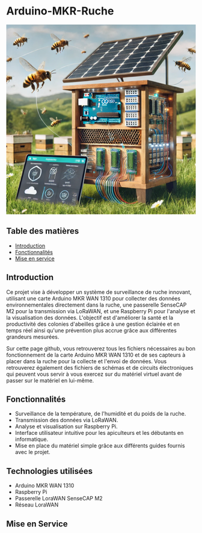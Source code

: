 # Arduino-MKR-Ruche

![Image générée par IA - Illustration de ruche connectée](.Images/ruche_connectee.webp "Image générée par IA - Illustration de ruche connectée")

## Table des matières

- [Introduction](#introduction)
- [Fonctionnalités](#fonctionnalités)
- [Mise en service](#mise-en-service)

## Introduction

Ce projet vise à développer un système de surveillance de ruche innovant, utilisant une carte Arduino MKR WAN 1310 pour collecter des données environnementales directement dans la ruche, une passerelle SenseCAP M2 pour la transmission via LoRaWAN, et une Raspberry Pi pour l'analyse et la visualisation des données. L'objectif est d'améliorer la santé et la productivité des colonies d'abeilles grâce à une gestion éclairée et en temps réel ainsi qu'une prévention plus accrue grâce aux différentes grandeurs mesurées.

Sur cette page github, vous retrouverez tous les fichiers nécessaires au bon fonctionnement de la carte Arduino MKR WAN 1310 et de ses capteurs à placer dans la ruche pour la collecte et l'envoi de données.
Vous retrouverez également des fichiers de schémas et de circuits électroniques qui peuvent vous servir à vous exercez sur du matériel virtuel avant de passer sur le matériel en lui-même.

## Fonctionnalités

- Surveillance de la température, de l'humidité et du poids de la ruche.
- Transmission des données via LoRaWAN.
- Analyse et visualisation sur Raspberry Pi.
- Interface utilisateur intuitive pour les apiculteurs et les débutants en informatique.
- Mise en place du matériel simple grâce aux différents guides fournis avec le projet.

## Technologies utilisées

- Arduino MKR WAN 1310
- Raspberry Pi
- Passerelle LoraWAN SenseCAP M2
- Réseau LoraWAN

## Mise en Service
